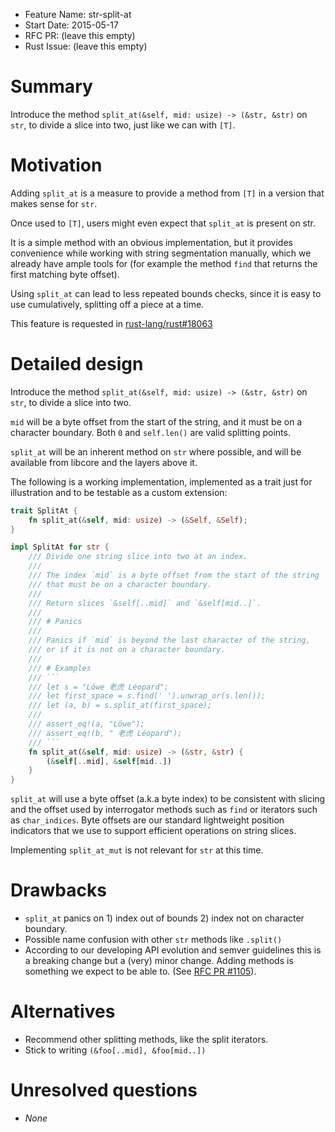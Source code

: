 - Feature Name: str-split-at
- Start Date: 2015-05-17
- RFC PR: (leave this empty)
- Rust Issue: (leave this empty)

# Summary

Introduce the method `split_at(&self, mid: usize) -> (&str, &str)` on `str`,
to divide a slice into two, just like we can with `[T]`.

# Motivation

Adding `split_at` is a measure to provide a method from `[T]` in a version that
makes sense for `str`.

Once used to `[T]`, users might even expect that `split_at` is present on str.

It is a simple method with an obvious implementation, but it provides
convenience while working with string segmentation manually, which we already
have ample tools for (for example the method `find` that returns the first
matching byte offset).

Using `split_at` can lead to less repeated bounds checks, since it is easy to
use cumulatively, splitting off a piece at a time.

This feature is requested in [rust-lang/rust#18063][freq]

[freq]: https://github.com/rust-lang/rust/issues/18063

# Detailed design

Introduce the method `split_at(&self, mid: usize) -> (&str, &str)` on `str`, to
divide a slice into two.

`mid` will be a byte offset from the start of the string, and it must be on
a character boundary. Both `0` and `self.len()` are valid splitting points.

`split_at` will be an inherent method on `str` where possible, and will be
available from libcore and the layers above it.

The following is a working implementation, implemented as a trait just for
illustration and to be testable as a custom extension:

```rust
trait SplitAt {
    fn split_at(&self, mid: usize) -> (&Self, &Self);
}

impl SplitAt for str {
    /// Divide one string slice into two at an index.
    ///
    /// The index `mid` is a byte offset from the start of the string
    /// that must be on a character boundary.
    ///
    /// Return slices `&self[..mid]` and `&self[mid..]`.
    ///
    /// # Panics
    ///
    /// Panics if `mid` is beyond the last character of the string,
    /// or if it is not on a character boundary.
    ///
    /// # Examples
    /// ```
    /// let s = "Löwe 老虎 Léopard";
    /// let first_space = s.find(' ').unwrap_or(s.len());
    /// let (a, b) = s.split_at(first_space);
    ///
    /// assert_eq!(a, "Löwe");
    /// assert_eq!(b, " 老虎 Léopard");
    /// ```
    fn split_at(&self, mid: usize) -> (&str, &str) {
        (&self[..mid], &self[mid..])
    }
}
```

`split_at` will use a byte offset (a.k.a byte index) to be consistent with
slicing and the offset used by interrogator methods such as `find` or iterators
such as `char_indices`. Byte offsets are our standard lightweight position
indicators that we use to support efficient operations on string slices.

Implementing `split_at_mut` is not relevant for `str` at this time.

# Drawbacks

* `split_at` panics on 1) index out of bounds 2) index not on character
  boundary.
* Possible name confusion with other `str` methods like `.split()`
* According to our developing API evolution and semver guidelines this is a
  breaking change but a (very) minor change. Adding methods is something we
  expect to be able to. (See [RFC PR #1105][pr1105]).

[pr1105]: https://github.com/rust-lang/rfcs/pull/1105

# Alternatives

* Recommend other splitting methods, like the split iterators.
* Stick to writing `(&foo[..mid], &foo[mid..])`

# Unresolved questions

* *None*
